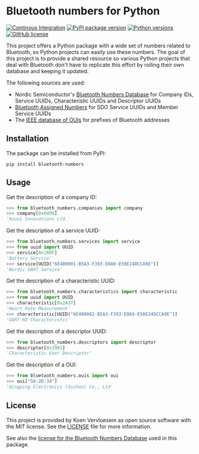 # Bluetooth numbers for Python

[![Continous Integration](https://github.com/koenvervloesem/bluetooth-numbers/workflows/Tests/badge.svg)](https://github.com/koenvervloesem/bluetooth-numbers/actions)
[![PyPI package version](https://img.shields.io/pypi/v/bluetooth-numbers.svg)](https://pypi.org/project/bluetooth-numbers)
[![Python versions](https://img.shields.io/pypi/pyversions/bluetooth-numbers.svg)](https://www.python.org)
[![GitHub license](https://img.shields.io/github/license/koenvervloesem/bluetooth-numbers.svg)](https://github.com/koenvervloesem/bluetooth-numbers/blob/main/LICENSE.txt)

This project offers a Python package with a wide set of numbers related to Bluetooth, so Python projects can easily use these numbers. The goal of this project is to provide a shared resource so various Python projects that deal with Bluetooth don't have to replicate this effort by rolling their own database and keeping it updated.

The following sources are used:

* Nordic Semiconductor's [Bluetooth Numbers Database](https://github.com/NordicSemiconductor/bluetooth-numbers-database) for Company IDs, Service UUIDs, Characteristic UUIDs and Descriptor UUIDs
* [Bluetooth Assigned Numbers](https://www.bluetooth.com/specifications/assigned-numbers/) for SDO Service UUIDs and Member Service UUIDs
* The [IEEE database of OUIs](https://standards-oui.ieee.org/oui/oui.txt) for prefixes of Bluetooth addresses

## Installation

The package can be installed from PyPI:

```shell
pip install bluetooth-numbers
```

## Usage

Get the description of a company ID:

```python
>>> from bluetooth_numbers.companies import company
>>> company[0x0499]
'Ruuvi Innovations Ltd.'
```

Get the description of a service UUID:

```python
>>> from bluetooth_numbers.services import service
>>> from uuid import UUID
>>> service[0x180F]
'Battery Service'
>>> service[UUID("6E400001-B5A3-F393-E0A9-E50E24DCCA9E")]
'Nordic UART Service'
```

Get the description of a characteristic UUID:

```python
>>> from bluetooth_numbers.characteristics import characteristic
>>> from uuid import UUID
>>> characteristic[0x2A37]
'Heart Rate Measurement'
>>> characteristic[UUID("6E400002-B5A3-F393-E0A9-E50E24DCCA9E")]
'UART RX Characteristic'
```

Get the description of a descriptor UUID:

```python
>>> from bluetooth_numbers.descriptors import descriptor
>>> descriptor[0x2901]
'Characteristic User Descriptor'
```

Get the description of a OUI:

```python
>>> from bluetooth_numbers.ouis import oui
>>> oui["58:2D:34"]
'Qingping Electronics (Suzhou) Co., Ltd'
```

## License

This project is provided by Koen Vervloesem as open source software with the MIT license. See the [LICENSE](https://github.com/koenvervloesem/bluetooth-numbers/blob/main/LICENSE.txt) file for more information.

See also the [license for the Bluetooth Numbers Database](https://github.com/NordicSemiconductor/bluetooth-numbers-database/blob/master/LICENSE) used in this package.
